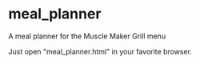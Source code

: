 meal_planner
============

A meal planner for the Muscle Maker Grill menu


Just open "meal_planner.html" in your favorite browser.
